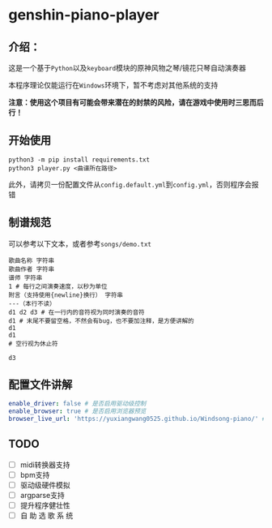# genshin-piano-player
## 介绍：
这是一个基于`Python`以及`keyboard`模块的原神风物之琴/镜花只琴自动演奏器

本程序理论仅能运行在`Windows`环境下，暂不考虑对其他系统的支持

**注意：使用这个项目有可能会带来潜在的封禁的风险，请在游戏中使用时三思而后行！**

## 开始使用
```shell
python3 -m pip install requirements.txt 
python3 player.py <曲谱所在路径>
```
此外，请拷贝一份配置文件从`config.default.yml`到`config.yml`，否则程序会报错

## 制谱规范
可以参考以下文本，或者参考`songs/demo.txt`
```text
歌曲名称 字符串
歌曲作者 字符串
谱师 字符串
1 # 每行之间演奏速度，以秒为单位
附言（支持使用{newline}换行） 字符串
---（本行不读）
d1 d2 d3 # 在一行内的音符视为同时演奏的音符
d1 # 末尾不要留空格，不然会有bug，也不要加注释，是方便讲解的
d1
d1
# 空行视为休止符

d3
```

## 配置文件讲解
```yaml
enable_driver: false # 是否启用驱动级控制
enable_browser: true # 是否启用浏览器预览
browser_live_url: 'https://yuxiangwang0525.github.io/Windsong-piano/' # 浏览器预览地址

```

## TODO
- [ ] midi转换器支持
- [ ] bpm支持
- [ ] 驱动级硬件模拟
- [ ] argparse支持
- [ ] 提升程序健壮性
- [ ] 自 助 选 歌 系 统
